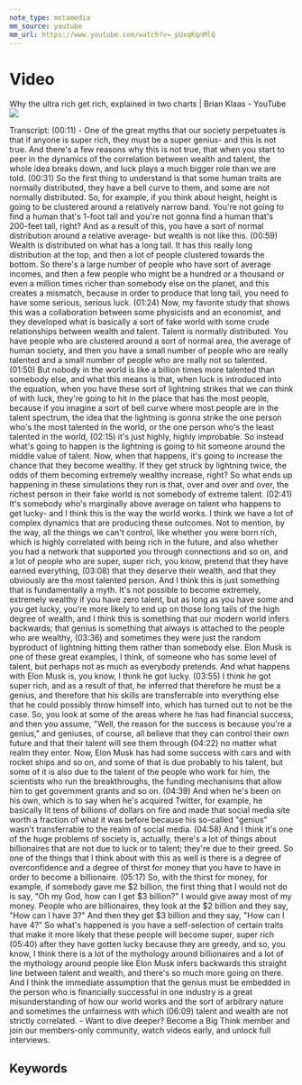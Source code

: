 ```yaml
---
note_type: metamedia
mm_source: youtube
mm_url: https://www.youtube.com/watch?v=_pUxqKqnMlQ
---
```


# Video

Why the ultra rich get rich, explained in two charts | Brian Klaas - YouTube
![](https://www.youtube.com/watch?v=_pUxqKqnMlQ)

Transcript:
(00:11) - One of the great myths that our society perpetuates is that if anyone is super rich, they must be a super genius- and this is not true. And there's a few reasons why this is not true, that when you start to peer in the dynamics of the correlation between wealth and talent, the whole idea breaks down, and luck plays a much bigger role than we are told.
(00:31) So the first thing to understand is that some human traits are normally distributed, they have a bell curve to them, and some are not normally distributed. So, for example, if you think about height, height is going to be clustered around a relatively narrow band. You're not going to find a human that's 1-foot tall and you're not gonna find a human that's 200-feet tall, right? And as a result of this, you have a sort of normal distribution around a relative average- but wealth is not like this.
(00:59) Wealth is distributed on what has a long tail. It has this really long distribution at the top, and then a lot of people clustered towards the bottom. So there's a large number of people who have sort of average incomes, and then a few people who might be a hundred or a thousand or even a million times richer than somebody else on the planet, and this creates a mismatch, because in order to produce that long tail, you need to have some serious, serious luck.
(01:24) Now, my favorite study that shows this was a collaboration between some physicists and an economist, and they developed what is basically a sort of fake world with some crude relationships between wealth and talent. Talent is normally distributed. You have people who are clustered around a sort of normal area, the average of human society, and then you have a small number of people who are really talented and a small number of people who are really not so talented.
(01:50) But nobody in the world is like a billion times more talented than somebody else, and what this means is that, when luck is introduced into the equation, when you have these sort of lightning strikes that we can think of with luck, they're going to hit in the place that has the most people, because if you imagine a sort of bell curve where most people are in the talent spectrum, the idea that the lightning is gonna strike the one person who's the most talented in the world, or the one person who's the least talented in the world,
(02:15) it's just highly, highly improbable. So instead what's going to happen is the lightning is going to hit someone around the middle value of talent. Now, when that happens, it's going to increase the chance that they become wealthy. If they get struck by lightning twice, the odds of them becoming extremely wealthy increase, right? So what ends up happening in these simulations they run is that, over and over and over, the richest person in their fake world is not somebody of extreme talent.
(02:41) It's somebody who's marginally above average on talent who happens to get lucky- and I think this is the way the world works. I think we have a lot of complex dynamics that are producing these outcomes. Not to mention, by the way, all the things we can't control, like whether you were born rich, which is highly correlated with being rich in the future, and also whether you had a network that supported you through connections and so on, and a lot of people who are super, super rich, you know, pretend that they have earned everything,
(03:08) that they deserve their wealth, and that they obviously are the most talented person. And I think this is just something that is fundamentally a myth. It's not possible to become extremely, extremely wealthy if you have zero talent, but as long as you have some and you get lucky, you're more likely to end up on those long tails of the high degree of wealth, and I think this is something that our modern world infers backwards; that genius is something that always is attached to the people who are wealthy,
(03:36) and sometimes they were just the random byproduct of lightning hitting them rather than somebody else. Elon Musk is one of these great examples, I think, of someone who has some level of talent, but perhaps not as much as everybody pretends. And what happens with Elon Musk is, you know, I think he got lucky.
(03:55) I think he got super rich, and as a result of that, he inferred that therefore he must be a genius, and therefore that his skills are transferrable into everything else that he could possibly throw himself into, which has turned out to not be the case. So, you look at some of the areas where he has had financial success, and then you assume, "Well, the reason for the success is because you're a genius," and geniuses, of course, all believe that they can control their own future and that their talent will see them through
(04:22) no matter what realm they enter. Now, Elon Musk has had some success with cars and with rocket ships and so on, and some of that is due probably to his talent, but some of it is also due to the talent of the people who work for him, the scientists who run the breakthroughs, the funding mechanisms that allow him to get government grants and so on.
(04:39) And when he's been on his own, which is to say when he's acquired Twitter, for example, he basically lit tens of billions of dollars on fire and made that social media site worth a fraction of what it was before because his so-called "genius" wasn't transferrable to the realm of social media.
(04:58) And I think it's one of the huge problems of society is, actually, there's a lot of things about billionaires that are not due to luck or to talent; they're due to their greed. So one of the things that I think about with this as well is there is a degree of overconfidence and a degree of thirst for money that you have to have in order to become a billionaire.
(05:17) So, with the thirst for money, for example, if somebody gave me $2 billion, the first thing that I would not do is say, "Oh my God, how can I get $3 billion?" I would give away most of my money. People who are billionaires, they look at the $2 billion and they say, "How can I have 3?" And then they get $3 billion and they say, "How can I have 4?" So what's happened is you have a self-selection of certain traits that make it more likely that these people will become super, super rich
(05:40) after they have gotten lucky because they are greedy, and so, you know, I think there is a lot of the mythology around billionaires and a lot of the mythology around people like Elon Musk infers backwards this straight line between talent and wealth, and there's so much more going on there. And I think the immediate assumption that the genius must be embedded in the person who is financially successful in one industry is a great misunderstanding of how our world works and the sort of arbitrary nature and sometimes the unfairness with which
(06:09) talent and wealth are not strictly correlated. - Want to dive deeper? Become a Big Think member and join our members-only community, watch videos early, and unlock full interviews.

## Keywords